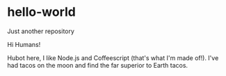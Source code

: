 # hello-world
Just another repository

Hi Humans!

Hubot here, I like Node.js and Coffeescript (that's what I'm made of!).
I've had tacos on the moon and find the far superior to Earth tacos.

